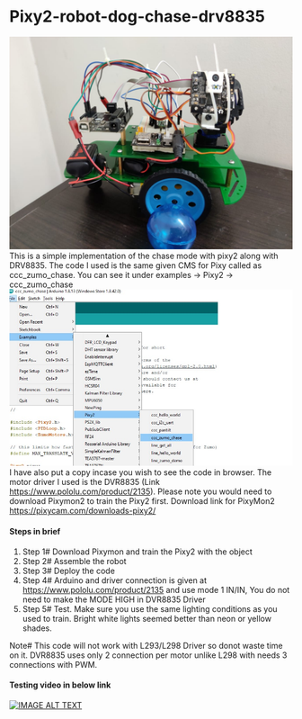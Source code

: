 # Pixy2-robot-dog-chase-drv8835

![Chase robot Image 2 ](https://github.com/MieRobot/Pixy2-robot-dog-chase-drv8835/blob/master/Pixy2%20Chase%20robot.jpeg)
This is a simple implementation of the chase mode with pixy2 along with DRV8835. The code I used is the same given CMS for Pixy called as ccc_zumo_chase. You can see it under examples -> Pixy2 -> ccc_zumo_chase
![Chase robot Image ](https://github.com/MieRobot/Pixy2-robot-dog-chase-drv8835/blob/master/package%20code%20source.jpg)
I have also put a copy incase you wish to see the code in browser. The motor driver I used is the DVR8835 (Link https://www.pololu.com/product/2135). 
Please note you would need to download Pixymon2 to train the Pixy2 first.
Download link for PixyMon2 https://pixycam.com/downloads-pixy2/

#### Steps in brief

1. Step 1# Download Pixymon and train the Pixy2 with the object
2. Step 2# Assemble the robot
3. Step 3# Deploy the code
4. Step 4# Arduino and driver connection is given at https://www.pololu.com/product/2135 and use mode 1 IN/IN, You do not need to make the MODE HIGH in DVR8835 Driver
5. Step 5# Test. Make sure you use the same lighting conditions as you used to train. Bright white lights seemed better than neon or yellow shades.

Note# This code will not work with L293/L298 Driver so donot waste time on it. DVR8835 uses only 2 connection per motor unlike L298 with needs 3 connections with PWM.

#### Testing video in below link


[![IMAGE ALT TEXT](http://img.youtube.com/vi/OETt1gaWnrE/0.jpg)](http://www.youtube.com/watch?v=OETt1gaWnrE "Pixy2 and DVR8835 Color ball chase robot with code")
